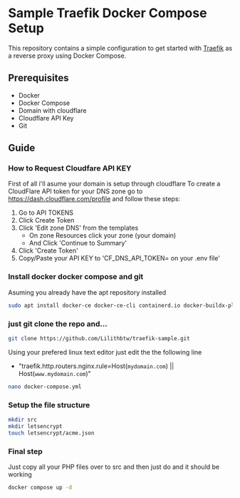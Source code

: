 # Sample Traefik Docker Compose Setup

This repository contains a simple configuration to get started with [Traefik](https://traefik.io/) as a reverse proxy using Docker Compose.

## Prerequisites

- Docker
- Docker Compose
- Domain with cloudflare
- Cloudflare API Key
- Git
  
## Guide
### How to Request Cloudfare API KEY
First of all i'll asume your domain is setup through cloudflare
To create a CloudFlare API token for your DNS zone go to https://dash.cloudflare.com/profile and follow these steps:
1. Go to API TOKENS
2. Click Create Token
3. Click 'Edit zone DNS' from the templates
   - On zone Resources click your zone (your domain)
   - And Click 'Continue to Summary'
4. Click 'Create Token'
5. Copy/Paste your API KEY to 'CF_DNS_API_TOKEN= on your .env file'
### Install docker docker compose and git 
Asuming you already have the apt repository installed 

```bash
sudo apt install docker-ce docker-ce-cli containerd.io docker-buildx-plugin docker-compose-plugin git
```

### just git clone the repo and...
```bash
git clone https://github.com/Lilithbtw/traefik-sample.git
```
Using your prefered linux text editor just edit the the following line
- "traefik.http.routers.nginx.rule=Host(`mydomain.com`) || Host(`www.mydomain.com`)"
```bash
nano docker-compose.yml
```
### Setup the file structure
```bash
mkdir src
mkdir letsencrypt
touch letsencrypt/acme.json
```

### Final step
Just copy all your PHP files over to src and then just do and it should be working
```bash
docker compose up -d
```
